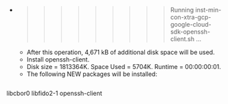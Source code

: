 * >>>>>>>>> Running inst-min-con-xtra-gcp-google-cloud-sdk-openssh-client.sh ...
  * After this operation, 4,671 kB of additional disk space will be used.
  * Install openssh-client.
  * Disk size = 1813364K. Space Used = 5704K. Runtime = 00:00:00:01.
  * The following NEW packages will be installed:
  ```bash
libcbor0 libfido2-1 openssh-client
  ```
